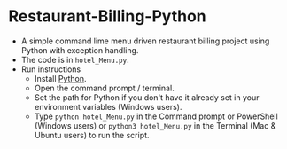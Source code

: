# Restaurant-Billing-Python
- A simple command lime menu driven restaurant billing project using Python with exception handling.
- The code is in `hotel_Menu.py`.
- Run instructions
   - Install [Python](https://www.python.org/).
   - Open the command prompt / terminal.
   - Set the path for Python if you don't have it already set in your environment variables (Windows users).
   - Type `python hotel_Menu.py` in the Command prompt or PowerShell (Windows users) or `python3 hotel_Menu.py` in the Terminal (Mac & Ubuntu users) to run the script.
